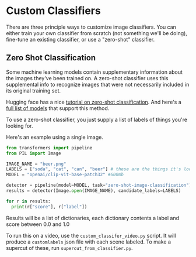 # Custom Classifiers

There are three principle ways to customize image classifiers. You can either train your own classifier from scratch (not something we'll be doing), fine-tune an existing classifier, or use a "zero-shot" classifier.

## Zero Shot Classification

Some machine learning models contain supplementary information about the images they've been trained on. A zero-shot classifier uses this supplemental info to recognize images that were not necessarily included in its original training set.

Hugging face has a nice [tutorial on zero-shot classification](https://huggingface.co/docs/transformers/main/tasks/zero_shot_image_classification). And here's a [full list of models](https://huggingface.co/models?pipeline_tag=zero-shot-image-classification&sort=downloads) that support this method.

To use a zero-shot classifier, you just supply a list of labels of things you're looking for. 

Here's an example using a single image.

```python
from transformers import pipeline
from PIL import Image

IMAGE_NAME = "beer.png"
LABELS = ["soda", "cat", "can", "beer"] # these are the things it's looking for!
MODEL = "openai/clip-vit-base-patch32" #600mb

detector = pipeline(model=MODEL, task="zero-shot-image-classification")
results = detector(Image.open(IMAGE_NAME), candidate_labels=LABELS)

for r in results:
  print(r["score"], r["label"])
```

Results will be a list of dictionaries, each dictionary contents a label and score between 0.0 and 1.0

To run this on a video, use the `custom_classifer_video.py` script. It will produce a `customlabels` json file with each scene labeled. To make a supercut of these, run `supercut_from_classifier.py`.